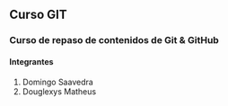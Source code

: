 ## Curso GIT

### Curso de repaso de contenidos de Git & GitHub

#### Integrantes

1) Domingo Saavedra
2) Douglexys Matheus


